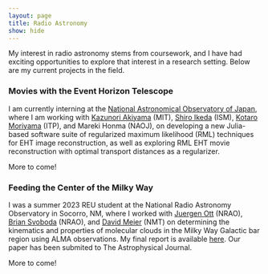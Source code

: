 ```yaml
---
layout: page
title: Radio Astronomy
show: hide
---
```


My interest in radio astronomy stems from coursework, and I have had exciting opportunities to explore that interest in a research setting. Below are my current projects in the field.

### Movies with the Event Horizon Telescope

I am currently interning at the [National Astronomical Observatory of Japan](https://www.nao.ac.jp/en/), where I am working with [Kazunori Akiyama](https://kazuakiyama.github.io/) (MIT), [Shiro Ikeda](https://www.ikeda.cc/en/) (ISM), [Kotaro Moriyama](https://itp.uni-frankfurt.de/~moriyama/main/index.html) (ITP), and Mareki Honma (NAOJ), on developing a new Julia-based software suite of regularized maximum likelihood (RML) techniques for EHT image reconstruction, as well as exploring RML EHT movie reconstruction with optimal transport distances as a regularizer.

More to come!

### Feeding the Center of the Milky Way

I was a summer 2023 REU student at the National Radio Astronomy Observatory in Socorro, NM, where I worked with [Juergen Ott](https://www.aoc.nrao.edu/~jott/Welcome.html) (NRAO), [Brian Svoboda](https://autocorr.github.io/index.html) (NRAO), and [David Meier](http://kestrel.nmt.edu/~dmeier/) (NMT) on determining the kinematics and properties of molecular clouds in the Milky Way Galactic bar region using ALMA observations. My final report is available [here](https://www.nrao.edu/students/2023/Reports/NilipourAndy.pdf). Our paper has been submited to The Astrophysical Journal.

More to come!
